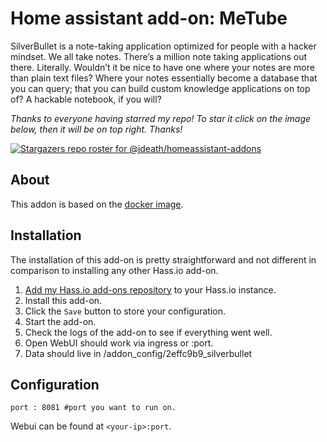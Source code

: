 # Home assistant add-on: MeTube

SilverBullet is a note-taking application optimized for people with a hacker mindset. We all take notes. There’s a million note taking applications out there. Literally. Wouldn’t it be nice to have one where your notes are more than plain text files? Where your notes essentially become a database that you can query; that you can build custom knowledge applications on top of? A hackable notebook, if you will?


_Thanks to everyone having starred my repo! To star it click on the image below, then it will be on top right. Thanks!_

[![Stargazers repo roster for @jdeath/homeassistant-addons](https://reporoster.com/stars/jdeath/homeassistant-addons)](https://github.com/jdeath/homeassistant-addons/stargazers)

## About

This addon is based on the [docker image](https://github.com/silverbulletmd/silverbullet).

## Installation

The installation of this add-on is pretty straightforward and not different in
comparison to installing any other Hass.io add-on.

1. [Add my Hass.io add-ons repository][repository] to your Hass.io instance.
1. Install this add-on.
1. Click the `Save` button to store your configuration.
1. Start the add-on.
1. Check the logs of the add-on to see if everything went well.
1. Open WebUI should work via ingress or <your-ip>:port.
1. Data should live in /addon_config/2effc9b9_silverbullet
## Configuration

```
port : 8081 #port you want to run on.
```

Webui can be found at `<your-ip>:port`.

[repository]: https://github.com/jdeath/homeassistant-addons
